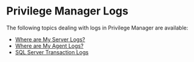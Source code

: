 [title]: # (Privilege Manager Logs)
[tags]: # (where are)
[priority]: # (1)
# Privilege Manager Logs

The following topics dealing with logs in Privilege Manager are available:

* [Where are My Server Logs?](ts-server-logs.md)
* [Where are My Agent Logs?](ts-agent-logs.md)
* [SQL Server Transaction Logs](sql-server-txn.md)
